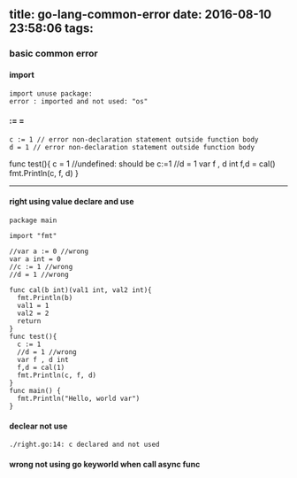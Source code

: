 title: go-lang-common-error
date: 2016-08-10 23:58:06
tags:
---
### basic common error

#### import
    import unuse package:
    error : imported and not used: "os" 

#### := = 

    c := 1 // error non-declaration statement outside function body
    d = 1 // error non-declaration statement outside function body

  func test(){
      c = 1 //undefined: should be c:=1
      //d = 1
      var f , d int
      f,d = cal()
      fmt.Println(c, f, d)
  }

---------------
#### right using value declare and use

    package main

    import "fmt"

    //var a := 0 //wrong
    var a int = 0
    //c := 1 //wrong
    //d = 1 //wrong

    func cal(b int)(val1 int, val2 int){
      fmt.Println(b)
      val1 = 1
      val2 = 2
      return 
    }
    func test(){
      c := 1
      //d = 1 //wrong
      var f , d int
      f,d = cal(1)
      fmt.Println(c, f, d)
    }
    func main() {
      fmt.Println("Hello, world var")
    }


#### declear not use
    ./right.go:14: c declared and not used  


#### wrong not using go keyworld when call async func

